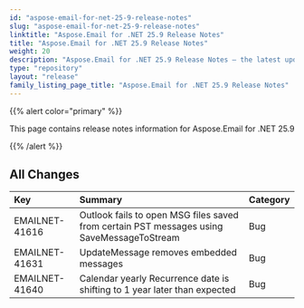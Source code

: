```yaml
---
id: "aspose-email-for-net-25-9-release-notes"
slug: "aspose-email-for-net-25-9-release-notes"
linktitle: "Aspose.Email for .NET 25.9 Release Notes"
title: "Aspose.Email for .NET 25.9 Release Notes"
weight: 20
description: "Aspose.Email for .NET 25.9 Release Notes – the latest updates and fixes."
type: "repository"
layout: "release"
family_listing_page_title: "Aspose.Email for .NET 25.9 Release Notes"
---
```


{{% alert color="primary" %}}

This page contains release notes information for Aspose.Email for .NET 25.9

{{% /alert %}}

## **All Changes**

|**Key**|**Summary**|**Category**|
| :- | :- | :- |
|EMAILNET-41616|Outlook fails to open MSG files saved from certain PST messages using SaveMessageToStream|Bug|
|EMAILNET-41631|UpdateMessage removes embedded messages|Bug|
|EMAILNET-41640|Calendar yearly Recurrence date is shifting to 1 year later than expected|Bug|



